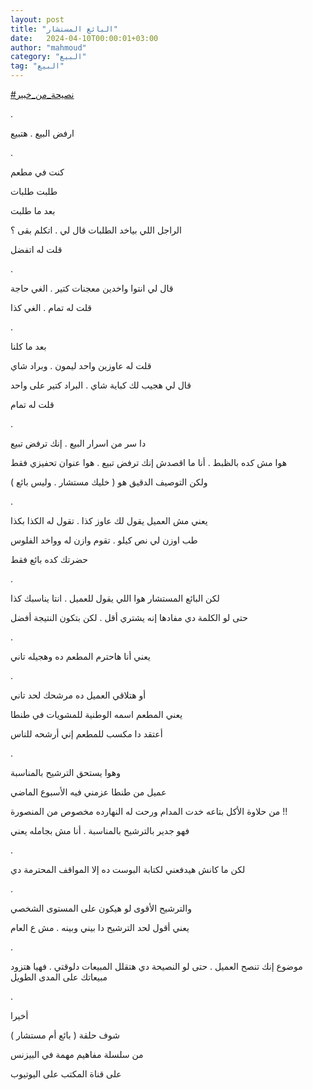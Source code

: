 ```yaml
---
layout: post
title: "البائع المستشار"
date:   2024-04-10T00:00:01+03:00
author: "mahmoud"
category: "البيع"
tag: "البيع"
---
```



[<u>\#نصيحة\_من\_خبير</u>](https://www.facebook.com/hashtag/%D9%86%D8%B5%D9%8A%D8%AD%D8%A9_%D9%85%D9%86_%D8%AE%D8%A8%D9%8A%D8%B1?__eep__=6&__cft__%5b0%5d=AZUqwMh_mvZCaOs4cB4gBf3gK--pG1zRRPXovDpJVqEY48rAdMS8NWJFSvD3CNRbHUIx-yVeCqwB6xEEED69pgiaBA1LZoI0upSTLdAX3GhuDes7KymlvKNbxqF36XlfVPY49Fh40b0Wly5YM_V99pC8KIOlW_57U4AZmjERP5Gm2A&__tn__=*NK-R)

.

ارفض البيع . هتبيع

.

كنت في مطعم

طلبت طلبات

بعد ما طلبت

الراجل اللي بياخد الطلبات قال لي . اتكلم بقى ؟

قلت له اتفضل

.

قال لي انتوا واخدين معجنات كتير . الغي حاجة

قلت له تمام . الغي كذا

.

بعد ما كلنا

قلت له عاوزين واحد ليمون . وبراد شاي

قال لي هجيب لك كباية شاي . البراد كتير على واحد

قلت له تمام

.

دا سر من اسرار البيع . إنك ترفض تبيع

هوا مش كده بالظبط . أنا ما اقصدش إنك ترفض تبيع . هوا
عنوان تحفيزي فقط

ولكن التوصيف الدقيق هو ( خليك مستشار . وليس بائع
)

.

يعني مش العميل يقول لك عاوز كذا . تقول له الكذا
بكذا

طب اوزن لي نص كيلو . تقوم وازن له وواخد الفلوس

حضرتك كده بائع فقط

.

لكن البائع المستشار هوا اللي يقول للعميل . انتا يناسبك
كذا

حتى لو الكلمة دي مفادها إنه يشتري أقل . لكن بتكون
النتيجة أفضل

.

يعني أنا هاحترم المطعم ده وهجيله تاني

.

أو هتلاقي العميل ده مرشحك لحد تاني

يعني المطعم اسمه الوطنية للمشويات في طنطا

أعتقد دا مكسب للمطعم إني أرشحه للناس

.

وهوا يستحق الترشيح بالمناسبة

عميل من طنطا عزمني فيه الأسبوع الماضي

من حلاوة الأكل بتاعه خدت المدام ورحت له النهارده مخصوص
من المنصورة !!

فهو جدير بالترشيح بالمناسبة . أنا مش بجامله يعني

.

لكن ما كانش هيدفعني لكتابة البوست ده إلا المواقف
المحترمة دي

.

والترشيح الأقوى لو هيكون على المستوى الشخصي

يعني أقول لحد الترشيح دا بيني وبينه . مش ع العام

.

موضوع إنك تنصح العميل . حتى لو النصيحة دي هتقلل المبيعات
دلوقتي . فهيا هتزود مبيعاتك على المدى الطويل

.

أخيرا

شوف حلقة ( بائع أم مستشار )

من سلسلة مفاهيم مهمة في البيزنس

على قناة المكتب على اليوتيوب

